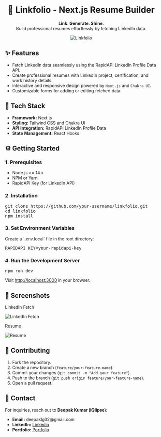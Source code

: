 <h1 align="center">📄 Linkfolio - Next.js Resume Builder</h1>
<p align="center">
  <strong>Link. Generate. Shine.</strong><br>
  Build professional resumes effortlessly by fetching LinkedIn data.
</p>

<div align="center">
  <img src="https://github.com/user-attachments/assets/371c1568-2378-4d5b-9734-4a4fd4bb62c3" alt="Linkfolio">
</div>

<h2>✨ Features</h2>
<ul>
  <li>Fetch LinkedIn data seamlessly using the RapidAPI LinkedIn Profile Data API.</li>
  <li>Create professional resumes with LinkedIn project, certification, and work history details.</li>
  <li>Interactive and responsive design powered by <code>Next.js</code> and <code>Chakra UI</code>.</li>
  <li>Customizable forms for adding or editing fetched data.</li>
</ul>

<h2>🚀 Tech Stack</h2>
<ul>
  <li><strong>Framework:</strong> Next.js</li>
  <li><strong>Styling:</strong> Tailwind CSS and Chakra UI</li>
  <li><strong>API Integration:</strong> RapidAPI LinkedIn Profile Data</li>
  <li><strong>State Management:</strong> React Hooks</li>
</ul>

<h2>⚙️ Getting Started</h2>
<h3>1. Prerequisites</h3>
<ul>
  <li>Node.js >= 14.x</li>
  <li>NPM or Yarn</li>
  <li>RapidAPI Key (for LinkedIn API)</li>
</ul>

<h3>2. Installation</h3>
<pre>
git clone https://github.com/your-username/linkfolio.git
cd linkfolio
npm install
</pre>

<h3>3. Set Environment Variables</h3>
Create a `.env.local` file in the root directory:
<pre>
RAPIDAPI_KEY=your-rapidapi-key
</pre>

<h3>4. Run the Development Server</h3>
<pre>
npm run dev
</pre>
Visit <a href="http://localhost:3000" target="_blank">http://localhost:3000</a> in your browser.

<h2>🎨 Screenshots</h2>

<p>LinkedIn Fetch</p>
<img src="https://github.com/user-attachments/assets/1345a75a-1e6c-44c0-800d-5fc33f6a4585" alt="LinkedIn Fetch">
<p>Resume</p>
<img src="https://github.com/user-attachments/assets/3fd2b66a-5a24-47f6-bfa7-a7cc6ad58bca" alt="Resume">

<h2>🤝 Contributing</h2>
<ol>
  <li>Fork the repository.</li>
  <li>Create a new branch (<code>feature/your-feature-name</code>).</li>
  <li>Commit your changes (<code>git commit -m "Add your feature"</code>).</li>
  <li>Push to the branch (<code>git push origin feature/your-feature-name</code>).</li>
  <li>Open a pull request.</li>
</ol>

<h2>📧 Contact</h2>
<p>For inquiries, reach out to <strong>Deepak Kumar (iQlipse)</strong>:</p>
<ul>
  <li><strong>Email:</strong> deepaklg02@gmail.com</li>
  <li><strong>LinkedIn:</strong> <a href="https://linkedin.com/in/deepak2004" target="_blank">Linkedin</a></li>
  <li><strong>Portfolio:</strong> <a href="https://www.iqlipse.vercel.app" target="_blank">Portfolio</a></li>
</ul>
